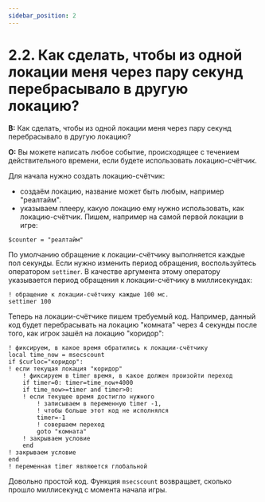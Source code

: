 ```yaml
---
sidebar_position: 2
---
```


# 2.2. Как сделать, чтобы из одной локации меня через пару секунд перебрасывало в другую локацию?
<!-- [:faq_02_02] -->

**В:** Как сделать, чтобы из одной локации меня через пару секунд перебрасывало в другую локацию?

**О:**
Вы можете написать любое событие, происходящее с течением действительного времени, если будете использовать локацию-счётчик.

Для начала нужно создать локацию-счётчик:

* создаём локацию, название может быть любым, например "реалтайм".
* указываем плееру, какую локацию ему нужно использовать, как локацию-счётчик. Пишем, например на самой первой локации в игре:

```qsp
$counter = "реалтайм"
```

По умолчанию обращение к локации-счётчику выполняется каждые пол секунды. Если нужно изменить период обращения, воспользуйтесь оператором `settimer`. В качестве аргумента этому оператору указывается период обращения к локации-счётчику в миллисекундах:

```qsp
! обращение к локации-счётчику каждые 100 мс.
settimer 100
```

Теперь на локации-счётчике пишем требуемый код. Например, данный код будет перебрасывать на локацию "комната" через 4 секунды после того, как игрок зашёл на локацию "коридор":

```qsp
! фиксируем, в какое время обратились к локации-счётчику
local time_now = msecscount
if $curloc="коридор":
! если текущая локация "коридор"
	! фиксируем в timer время, в какое должен произойти переход
	if timer=0: timer=time_now+4000
	if time_now>=timer and timer>0:
	! если текущее время достигло нужного
		! записываем в переменную timer -1,
		! чтобы больше этот код не исполнялся
		timer=-1
		! совершаем переход
		goto "комната"
	! закрываем условие
	end
! закрываем условие
end
! переменная timer являюется глобальной
```

Довольно простой код. Функция `msecscount` возвращает, сколько прошло миллисекунд с момента начала игры.
